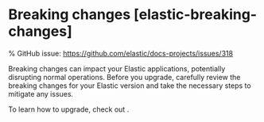 # Breaking changes [elastic-breaking-changes]

% GitHub issue: https://github.com/elastic/docs-projects/issues/318

Breaking changes can impact your Elastic applications, potentially disrupting normal operations. Before you upgrade, carefully review the breaking changes for your Elastic version and take the necessary steps to mitigate any issues. 

To learn how to upgrade, check out <uprade docs>.